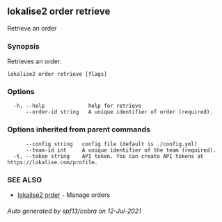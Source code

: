 ## lokalise2 order retrieve

Retrieve an order

### Synopsis

Retrieves an order.

```
lokalise2 order retrieve [flags]
```

### Options

```
  -h, --help              help for retrieve
      --order-id string   A unique identifier of order (required).
```

### Options inherited from parent commands

```
      --config string   config file (default is ./config.yml)
      --team-id int     A unique identifier of the team (required).
  -t, --token string    API token. You can create API tokens at https://lokalise.com/profile.
```

### SEE ALSO

* [lokalise2 order](lokalise2_order.md)	 - Manage orders

###### Auto generated by spf13/cobra on 12-Jul-2021
